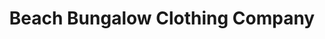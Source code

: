 ---
title: "Beach Bungalow Clothing Company"
url: /new-smyrna-beach/beach-bungalow-clothing-company/
shop: Kleidung
---